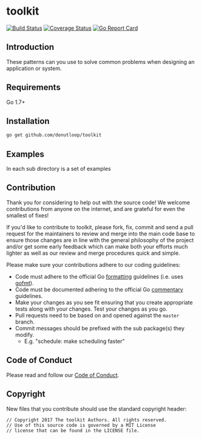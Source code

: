 # toolkit

[![Build Status](https://travis-ci.org/donutloop/toolkit.svg?branch=master)](https://travis-ci.org/donutloop/toolkit)
[![Coverage Status](https://coveralls.io/repos/github/donutloop/toolkit/badge.svg)](https://coveralls.io/github/donutloop/toolkit)
[![Go Report Card](https://goreportcard.com/badge/github.com/donutloop/toolkit)](https://goreportcard.com/report/github.com/donutloop/toolkit)

## Introduction

These patterns can you use to solve common problems when designing an application or system.

## Requirements

Go 1.7+

## Installation

```sh
go get github.com/donutloop/toolkit
```

## Examples 

In each sub directory is a set of examples 

## Contribution

Thank you for considering to help out with the source code! We welcome contributions from
anyone on the internet, and are grateful for even the smallest of fixes!

If you'd like to contribute to toolkit, please fork, fix, commit and send a pull request
for the maintainers to review and merge into the main code base to ensure those changes are in line with the general philosophy of the project and/or get some
early feedback which can make both your efforts much lighter as well as our review and merge
procedures quick and simple.

Please make sure your contributions adhere to our coding guidelines:

 * Code must adhere to the official Go [formatting](https://golang.org/doc/effective_go.html#formatting) guidelines (i.e. uses [gofmt](https://golang.org/cmd/gofmt/)).
 * Code must be documented adhering to the official Go [commentary](https://golang.org/doc/effective_go.html#commentary) guidelines.
 * Make your changes as you see fit ensuring that you create appropriate tests along with your changes. Test your changes as you go.
 * Pull requests need to be based on and opened against the `master` branch.
 * Commit messages should be prefixed with the sub package(s) they modify.
   * E.g. "schedule: make scheduling faster"

## Code of Conduct

Please read and follow our [Code of Conduct](https://github.com/donutloop/toolkit/blob/master/CODE_OF_CONDUCT.md).

## Copyright

New files that you contribute should use the standard copyright header:

```
// Copyright 2017 The toolkit Authors. All rights reserved.
// Use of this source code is governed by a MIT License 
// license that can be found in the LICENSE file.
```